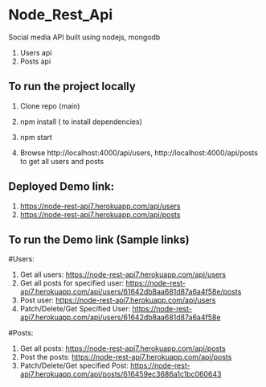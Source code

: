 # Node_Rest_Api

Social media API built using nodejs, mongodb

1. Users api
2. Posts api

## To run the project locally

1. Clone repo (main)

2. npm install ( to install dependencies)

3. npm start

4. Browse http://localhost:4000/api/users, http://localhost:4000/api/posts to get all users and posts

## Deployed Demo link:

1. https://node-rest-api7.herokuapp.com/api/users
2. https://node-rest-api7.herokuapp.com/api/posts

## To run the Demo link (Sample links)

#Users:

1. Get all users: https://node-rest-api7.herokuapp.com/api/users
2. Get all posts for specified user: https://node-rest-api7.herokuapp.com/api/users/61642db8aa681d87a6a4f58e/posts
3. Post user: https://node-rest-api7.herokuapp.com/api/users
4. Patch/Delete/Get Specified User: https://node-rest-api7.herokuapp.com/api/users/61642db8aa681d87a6a4f58e

#Posts:

1. Get all posts: https://node-rest-api7.herokuapp.com/api/posts
2. Post the posts: https://node-rest-api7.herokuapp.com/api/posts
3. Patch/Delete/Get specified Post: https://node-rest-api7.herokuapp.com/api/posts/616459ec3686a1c1bc060643
